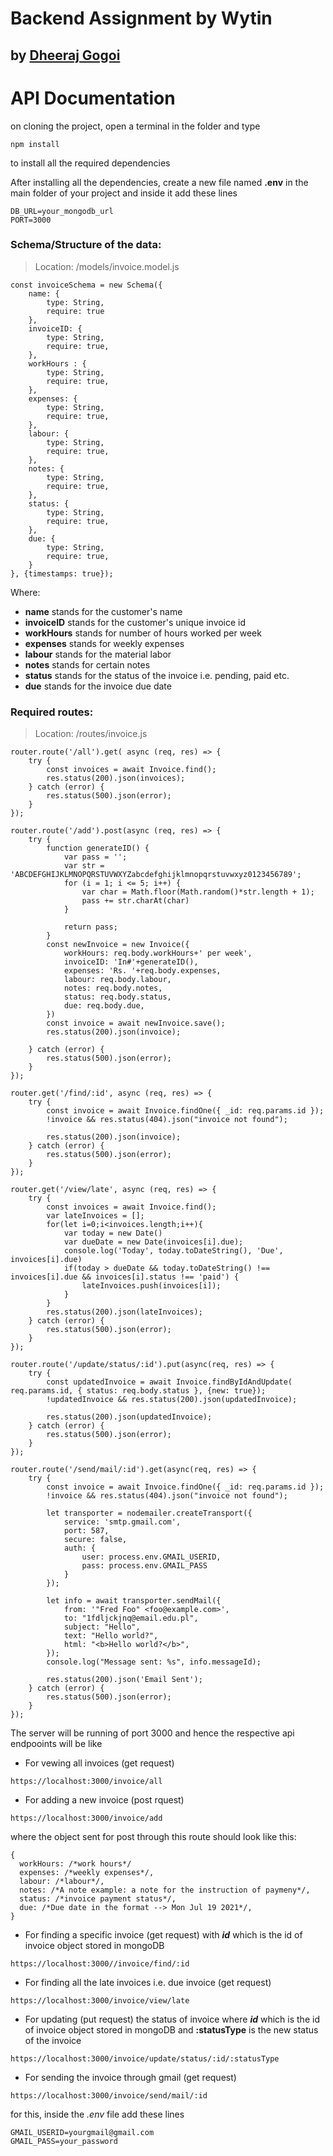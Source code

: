 # Backend Assignment by Wytin
## by [Dheeraj Gogoi](mailto:dheerajgogoi2@gmail.com)

# API Documentation

on cloning the project, open a terminal in the folder and type
```
npm install
```
to install all the required dependencies

After installing all the dependencies, create a new file named **.env** in the main folder of your project and inside it add these lines
```
DB_URL=your_mongodb_url
PORT=3000
```

### Schema/Structure of the data:

> Location: /models/invoice.model.js
```
const invoiceSchema = new Schema({
    name: {
        type: String,
        require: true
    },
    invoiceID: {
        type: String,
        require: true,
    },
    workHours : {
        type: String,
        require: true,
    },
    expenses: {
        type: String,
        require: true,
    },
    labour: {
        type: String,
        require: true,
    },
    notes: {
        type: String,
        require: true,
    },
    status: {
        type: String,
        require: true,
    },
    due: {
        type: String,
        require: true,
    }
}, {timestamps: true});
```
Where:
- **name** stands for the customer's name
- **invoiceID** stands for the customer's unique invoice id
- **workHours** stands for number of hours worked per week
- **expenses** stands for weekly expenses
- **labour** stands for the material labor
- **notes** stands for certain notes
- **status** stands for the status of the invoice i.e. pending, paid etc.
- **due** stands for the invoice due date

### Required routes:

> Location: /routes/invoice.js
```
router.route('/all').get( async (req, res) => {
    try {
        const invoices = await Invoice.find();
        res.status(200).json(invoices);
    } catch (error) {
        res.status(500).json(error);
    }
});

router.route('/add').post(async (req, res) => {
    try {
        function generateID() {
            var pass = '';
            var str = 'ABCDEFGHIJKLMNOPQRSTUVWXYZabcdefghijklmnopqrstuvwxyz0123456789';
            for (i = 1; i <= 5; i++) {
                var char = Math.floor(Math.random()*str.length + 1);
                pass += str.charAt(char)
            }
              
            return pass;
        }
        const newInvoice = new Invoice({
            workHours: req.body.workHours+' per week',
            invoiceID: 'In#'+generateID(),
            expenses: 'Rs. '+req.body.expenses,
            labour: req.body.labour,
            notes: req.body.notes,
            status: req.body.status,
            due: req.body.due,
        })
        const invoice = await newInvoice.save();
        res.status(200).json(invoice);

    } catch (error) {
        res.status(500).json(error);
    }
});

router.get('/find/:id', async (req, res) => {
    try {
        const invoice = await Invoice.findOne({ _id: req.params.id });
        !invoice && res.status(404).json("invoice not found");

        res.status(200).json(invoice);
    } catch (error) {
        res.status(500).json(error);
    }
});

router.get('/view/late', async (req, res) => {
    try {
        const invoices = await Invoice.find();
        var lateInvoices = [];
        for(let i=0;i<invoices.length;i++){
            var today = new Date()
            var dueDate = new Date(invoices[i].due);
            console.log('Today', today.toDateString(), 'Due', invoices[i].due)
            if(today > dueDate && today.toDateString() !== invoices[i].due && invoices[i].status !== 'paid') {
                lateInvoices.push(invoices[i]);
            }
        }
        res.status(200).json(lateInvoices);
    } catch (error) {
        res.status(500).json(error);
    }
});

router.route('/update/status/:id').put(async(req, res) => {
    try {
        const updatedInvoice = await Invoice.findByIdAndUpdate( req.params.id, { status: req.body.status }, {new: true});
        !updatedInvoice && res.status(200).json(updatedInvoice);

        res.status(200).json(updatedInvoice);
    } catch (error) {
        res.status(500).json(error);
    }
});

router.route('/send/mail/:id').get(async(req, res) => {
    try {
        const invoice = await Invoice.findOne({ _id: req.params.id });
        !invoice && res.status(404).json("invoice not found");

        let transporter = nodemailer.createTransport({
            service: 'smtp.gmail.com',
            port: 587,
            secure: false,
            auth: {
                user: process.env.GMAIL_USERID,
                pass: process.env.GMAIL_PASS
            }
        });
    
        let info = await transporter.sendMail({
            from: '"Fred Foo" <foo@example.com>',
            to: "1fdljckjnq@email.edu.pl",
            subject: "Hello",
            text: "Hello world?",
            html: "<b>Hello world?</b>",
        });
        console.log("Message sent: %s", info.messageId);

        res.status(200).json('Email Sent');
    } catch (error) {
        res.status(500).json(error);
    }
});
```
The server will be running of port 3000 and hence the respective api endpooints will be like
- For vewing all invoices (get request)
```
https://localhost:3000/invoice/all
```
- For adding a new invoice (post rquest)
```
https://localhost:3000/invoice/add
```
where the object sent for post through this route should look like this:
```
{
  workHours: /*work hours*/
  expenses: /*weekly expenses*/,
  labour: /*labour*/,
  notes: /*A note example: a note for the instruction of paymeny*/,
  status: /*invoice payment status*/,
  due: /*Due date in the format --> Mon Jul 19 2021*/,
}
```
- For finding a specific invoice (get request) with **_id_** which is the id of invoice object stored in mongoDB
```
https://localhost:3000//invoice/find/:id
```
- For finding all the late invoices i.e. due invoice (get request)
```
https://localhost:3000/invoice/view/late
```
- For updating (put request) the status of invoice where **_id_** which is the id of invoice object stored in mongoDB and **:statusType** is the new status of the invoice 
```
https://localhost:3000/invoice/update/status/:id/:statusType
```
- For sending the invoice through gmail (get request)
```
https://localhost:3000/invoice/send/mail/:id
```
for this, inside the *.env* file add these lines
```
GMAIL_USERID=yourgmail@gmail.com
GMAIL_PASS=your_password
```
